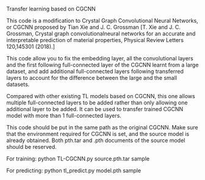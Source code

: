 Transfer learning based on CGCNN

This code is a modification to Crystal Graph Convolutional Neural Networks, or CGCNN proposed by Tian Xie and J. C. Grossman [T. Xie and J. C. Grossman, Crystal graph convolutionalneural networks for an accurate and interpretable prediction of material properties, Physical Review Letters 120,145301 (2018).]

This code allow you to fix the embedding layer, all the convolutional layers and the first following full-connected layer of the CGCNN learnt from a large dataset, and add additional full-connected layers following transferred layers to account for the difference between the large and the small datasets.

Compared with other existing TL models based on CGCNN, this one allows multiple full-connected layers to be added rather than only allowing one additional layer to be added. It can be used to transfer trained CGCNN model with more than 1 full-connected layers.

This code should be put in the same path as the original CGCNN. Make sure that the environment required for CGCNN is set, and the source model is already obtained. Both pth.tar and .pth documents of the source model should be reserved.

For training: python TL-CGCNN.py source.pth.tar sample

For predicting: python tl_predict.py model.pth sample
